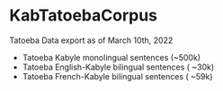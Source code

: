 # KabTatoebaCorpus
Tatoeba Data export as of March 10th, 2022

- Tatoeba Kabyle monolingual sentences (~500k)
- Tatoeba English-Kabyle bilingual sentences ( ~30k)
- Tatoeba French-Kabyle bilingual sentences ( ~59k)

